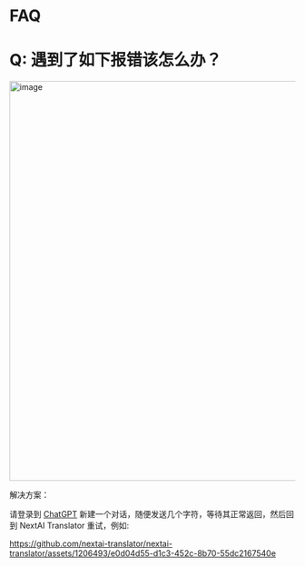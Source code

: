 FAQ
===

# Q: 遇到了如下报错该怎么办？

<img width="704" alt="image" src="https://github.com/nextai-translator/nextai-translator/assets/1206493/be75f564-21ba-4531-8875-7cd5e8bc554b">


解决方案：

  请登录到 [ChatGPT](https://chat.openai.com/) 新建一个对话，随便发送几个字符，等待其正常返回，然后回到 NextAI Translator 重试，例如:

  https://github.com/nextai-translator/nextai-translator/assets/1206493/e0d04d55-d1c3-452c-8b70-55dc2167540e

